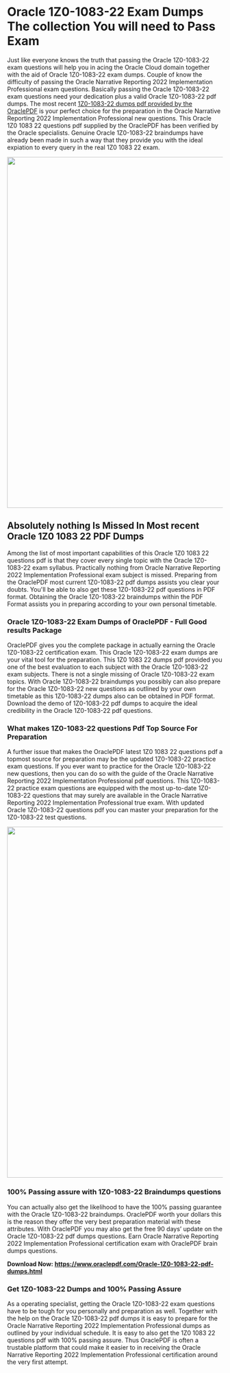 <h1>Oracle 1Z0-1083-22 Exam Dumps The collection You will need to Pass Exam</h1>
<p>Just like everyone knows the truth that passing the Oracle 1Z0-1083-22 exam questions will help you in acing the&nbsp;Oracle Cloud&nbsp;domain together with the aid of Oracle 1Z0-1083-22 exam dumps. Couple of know the difficulty of passing the Oracle Narrative Reporting 2022 Implementation Professional exam questions. Basically passing the Oracle 1Z0-1083-22 exam questions need your dedication plus a valid Oracle 1Z0-1083-22 pdf dumps. The most recent&nbsp;<a href="https://www.oraclepdf.com/Oracle-1Z0-1083-22-pdf-dumps.html">1Z0-1083-22 dumps pdf provided by the OraclePDF</a>&nbsp;is your perfect choice for the preparation in the Oracle Narrative Reporting 2022 Implementation Professional new questions. This Oracle 1Z0 1083 22 questions pdf supplied by the OraclePDF has been verified by the Oracle specialists. Genuine Oracle 1Z0-1083-22 braindumps have already been made in such a way that they provide you with the ideal expiation to every query in the real 1Z0 1083 22 exam.</p>
<p><a href="https://www.oraclepdf.com/Oracle-1Z0-1083-22-pdf-dumps.html"><img src="https://i.ibb.co/mJY6Knz/1.png" width="820" /></a></p>
<h2>Absolutely nothing Is Missed In Most recent Oracle 1Z0 1083 22 PDF Dumps</h2>
<p>Among the list of most important capabilities of this Oracle 1Z0 1083 22 questions pdf is that they cover every single topic with the Oracle 1Z0-1083-22 exam syllabus. Practically nothing from Oracle Narrative Reporting 2022 Implementation Professional exam subject is missed. Preparing from the OraclePDF most current 1Z0-1083-22 pdf dumps assists you clear your doubts. You'll be able to also get these 1Z0-1083-22 pdf questions in PDF format. Obtaining the Oracle 1Z0-1083-22 braindumps within the PDF Format assists you in preparing according to your own personal timetable.</p>
<h3>Oracle 1Z0-1083-22 Exam Dumps of OraclePDF - Full Good results Package</h3>
<p>OraclePDF gives you the complete package in actually earning the Oracle 1Z0-1083-22 certification exam. This Oracle 1Z0-1083-22 exam dumps are your vital tool for the preparation. This 1Z0 1083 22 dumps pdf provided you one of the best evaluation to each subject with the Oracle 1Z0-1083-22 exam subjects. There is not a single missing of Oracle 1Z0-1083-22 exam topics. With Oracle 1Z0-1083-22 braindumps you possibly can also prepare for the Oracle 1Z0-1083-22 new questions as outlined by your own timetable as this 1Z0-1083-22 dumps also can be obtained in PDF format. Download the demo of 1Z0-1083-22 pdf dumps to acquire the ideal credibility in the Oracle 1Z0-1083-22 pdf questions.</p>
<h3>What makes 1Z0-1083-22 questions Pdf Top Source For Preparation</h3>
<p>A further issue that makes the OraclePDF latest 1Z0 1083 22 questions pdf a topmost source for preparation may be the updated 1Z0-1083-22 practice exam questions. If you ever want to practice for the Oracle 1Z0-1083-22 new questions, then you can do so with the guide of the Oracle Narrative Reporting 2022 Implementation Professional pdf questions. This 1Z0-1083-22 practice exam questions are equipped with the most up-to-date 1Z0-1083-22 questions that may surely are available in the Oracle Narrative Reporting 2022 Implementation Professional true exam. With updated Oracle 1Z0-1083-22 questions pdf you can master your preparation for the 1Z0-1083-22 test questions.</p>
<p><img src="https://i.ibb.co/TWQ7T6D/2.png" width="820" /></p>
<h3>100% Passing assure with 1Z0-1083-22 Braindumps questions</h3>
<p>You can actually also get the likelihood to have the 100% passing guarantee with the Oracle 1Z0-1083-22 braindumps. OraclePDF worth your dollars this is the reason they offer the very best preparation material with these attributes. With OraclePDF you may also get the free 90 days&rsquo; update on the Oracle 1Z0-1083-22 pdf dumps questions. Earn Oracle Narrative Reporting 2022 Implementation Professional certification exam with&nbsp;OraclePDF&nbsp;brain dumps questions.</p>
<p><strong>Download Now: <a href="https://www.oraclepdf.com/Oracle-1Z0-1083-22-pdf-dumps.html">https://www.oraclepdf.com/Oracle-1Z0-1083-22-pdf-dumps.html</a></strong></p>
<h3>Get 1Z0-1083-22&nbsp;Dumps&nbsp;and 100% Passing Assure</h3>
<p>As a operating specialist, getting the Oracle 1Z0-1083-22 exam questions have to be tough for you personally and preparation as well. Together with the help on the Oracle 1Z0-1083-22 pdf dumps it is easy to prepare for the Oracle Narrative Reporting 2022 Implementation Professional dumps as outlined by your individual schedule. It is easy to also get the 1Z0 1083 22 questions pdf with 100% passing assure. Thus OraclePDF is often a trustable platform that could make it easier to in receiving the Oracle Narrative Reporting 2022 Implementation Professional certification around the very first attempt.</p>
